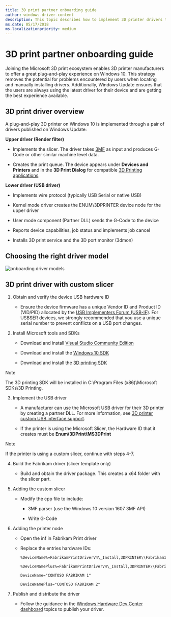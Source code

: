```yaml
---
title: 3D print partner onboarding guide
author: windows-driver-content
description: This topic describes how to implement 3D printer drivers that are then published on Windows Update.
ms.date: 05/17/2018
ms.localizationpriority: medium
---
```


# 3D print partner onboarding guide

Joining the Microsoft 3D print ecosystem enables 3D printer manufacturers to offer a great plug-and-play experience on Windows 10. This strategy removes the potential for problems encountered by users when locating and manually installing drivers. Additionally, Windows Update ensures that the users are always using the latest driver for their device and are getting the best experience available.

## 3D print driver overview

A plug-and-play 3D printer on Windows 10 is implemented through a pair of drivers published on Windows Update:

**Upper driver (Render filter)**

-   Implements the slicer. The driver takes [3MF](http://www.3mf.io) as input and produces G-Code or other similar machine level data.

-   Creates the print queue. The device appears under **Devices and Printers** and in the **3D Print Dialog** for compatible [3D Printing applications](https://developer.microsoft.com/windows/hardware/3d-software-partners).

**Lower driver (USB driver)**

-   Implements wire protocol (typically USB Serial or native USB)

-   Kernel mode driver creates the ENUM\\3DPRINTER device node for the upper driver

-   User mode component (Partner DLL) sends the G-Code to the device

-   Reports device capabilities, job status and implements job cancel

-   Installs 3D print service and the 3D port monitor (3dmon)

## Choosing the right driver model


![onboarding driver models](images/onboarding-driver-models.png)

## 3D print driver with custom slicer

1. Obtain and verify the device USB hardware ID

    - Ensure the device firmware has a unique Vendor ID and Product ID (VID/PID) allocated by the [USB Implementers Forum (USB-IF)](http://www.usb.org). For USBSER devices, we strongly recommended that you use a unique serial number to prevent conflicts on a USB port changes.

2. Install Microsoft tools and SDKs

    - Download and install [Visual Studio Community Edition](https://go.microsoft.com/fwlink/p/?LinkId=534599)

    - Download and install the [Windows 10 SDK](https://go.microsoft.com/fwlink/p/?LinkID=822845)

    - Download and install the [3D printing SDK](http://go.microsoft.com/fwlink/p/?LinkId=394375)

> [!NOTE]
> The 3D printing SDK will be installed in C:\\Program Files (x86)\\Microsoft SDKs\\3D Printing.

3. Implement the USB driver

    - A manufacturer can use the Microsoft USB driver for their 3D printer by creating a partner DLL. For more information, see [3D printer custom USB interface support](3d-printer-custom-usb-interface.md).

    - If the printer is using the Microsoft Slicer, the Hardware ID that it creates must be **Enum\\3DPrint\\MS3DPrint**

> [!NOTE]
> If the printer is using a custom slicer, continue with steps 4-7.

4. Build the Fabrikam driver (slicer template only)

    - Build and obtain the driver package. This creates a x64 folder with the slicer part.

5. Adding the custom slicer

    - Modify the cpp file to include:

        -   3MF parser (use the Windows 10 version 1607 3MF API)

        -   Write G-Code

6. Adding the printer node

    - Open the inf in Fabrikam Print driver

    - Replace the entries hardware IDs:

        ```INF
        %DeviceName%=FabrikamPrintDriverV4\_Install,3DPRINTER\\Fabrikam1

        %DeviceNamePlus%=FabrikamPrintDriverV4\_Install,3DPRINTER\\Fabrikam2

        DeviceName="CONTOSO FABRIKAM 1"

        DeviceNamePlus="CONTOSO FABRIKAM 2"
        ```

7. Publish and distribute the driver

    - Follow the guidance in the [Windows Hardware Dev Center dashboard](https://docs.microsoft.com/windows-hardware/drivers/dashboard) topics to publish your driver.




